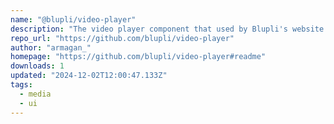 ```yaml
---
name: "@blupli/video-player"
description: "The video player component that used by Blupli's website."
repo_url: "https://github.com/blupli/video-player"
author: "armagan_"
homepage: "https://github.com/blupli/video-player#readme"
downloads: 1
updated: "2024-12-02T12:00:47.133Z"
tags: 
  - media
  - ui
---
```


